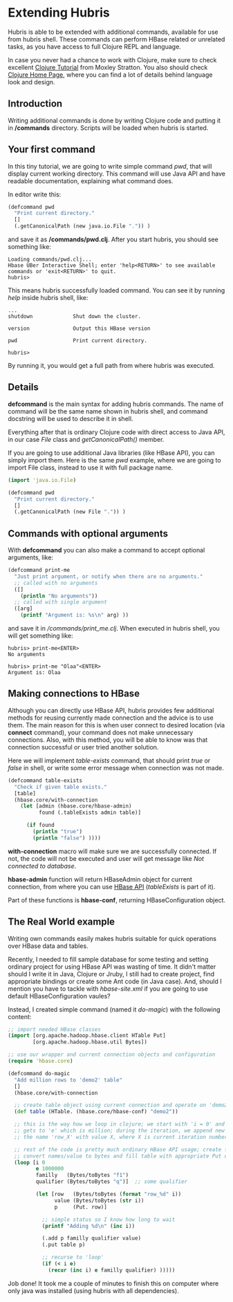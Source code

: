 # Extending Hubris

Hubris is able to be extended with additional commands, available for use from
hubris shell. These commands can perform HBase related or unrelated tasks, as you have
access to full Clojure REPL and language.

In case you never had a chance to work with Clojure, make sure to check excellent
[Clojure Tutorial](http://www.moxleystratton.com/article/clojure/for-non-lisp-programmers) from Moxley Stratton.
You also should check [Clojure Home Page](http://clojure.org), where you can find a lot of details behind language
look and design.

## Introduction

Writing additional commands is done by writing Clojure code and putting it in **<hubris-dir>/commands** directory. Scripts
will be loaded when hubris is started.

## Your first command

In this tiny tutorial, we are going to write simple command _pwd_, that will display current working directory. This command
will use Java API and have readable documentation, explaining what command does.

In editor write this:

```clojure
(defcommand pwd
  "Print current directory."
  []
  (.getCanonicalPath (new java.io.File ".")) )
```

and save it as **<hubris-dir>/commands/pwd.clj**. After you start hubris, you should see something like:

    Loading commands/pwd.clj...
    Hbase UBer Interactive Shell; enter 'help<RETURN>' to see available commands or 'exit<RETURN>' to quit.
    hubris> 

This means hubris successfully loaded command. You can see it by running _help_ inside hubris shell, like:

    ...
    shutdown             Shut down the cluster.

    version              Output this HBase version

    pwd                  Print current directory.

    hubris> 

By running it, you would get a full path from where hubris was executed.

## Details

**defcommand** is the main syntax for adding hubris commands. The name of command will be the same name shown in hubris
shell, and command docstring will be used to describe it in shell.

Everything after that is ordinary Clojure code with direct access to Java API, in our case _File_ class and _getCanonicalPath()_ member.

If you are going to use additional Java libraries (like HBase API), you can simply import them. Here is the same _pwd_ example, where 
we are going to import File class, instead to use it with full package name.

```clojure
(import 'java.io.File)

(defcommand pwd
  "Print current directory."
  []
  (.getCanonicalPath (new File ".")) )
```

## Commands with optional arguments

With **defcommand** you can also make a command to accept optional arguments, like:

```clojure
(defcommand print-me
  "Just print argument, or notify when there are no arguments."
  ;; called with no arguments
  ([]
    (println "No arguments"))
  ;; called with single argument
  ([arg]
    (printf "Argument is: %s\n" arg) ))
```

and save it in _<hubris-dir>/commands/print_me.clj_. When executed in hubris shell, you will get something like:

    hubris> print-me<ENTER>
    No arguments

    hubris> print-me "Olaa"<ENTER>
    Argument is: Olaa

## Making connections to HBase

Although you can directly use HBase API, hubris provides few additional methods for reusing currently made connection and
the advice is to use them. The main reason for this is when user connect to desired location (via **connect** command), your
command does not make unnecessary connections. Also, with this method, you will be able to know was that connection successful
or user tried another solution.

Here we will implement _table-exists_ command, that should print _true_ or _false_ in shell, or write some error message when
connection was not made.

```clojure
(defcommand table-exists
  "Check if given table exists."
  [table]
  (hbase.core/with-connection
    (let [admin (hbase.core/hbase-admin)
          found (.tableExists admin table)]

      (if found
        (println "true")
        (println "false") ))))
```

**with-connection** macro will make sure we are successfully connected. If not, the code will not be executed and user
will get message like _Not connected to database_.

**hbase-admin** function will return HBaseAdmin object for current connection, from where you can use 
[HBase API](http://hbase.apache.org/docs/current/api/overview-summary.html) (_tableExists_ is part of it).

Part of these functions is **hbase-conf**, returning HBaseConfiguration object.

## The Real World example

Writing own commands easily makes hubris suitable for quick operations over HBase data and tables.

Recently, I needed to fill sample database for some testing and setting ordinary project for using HBase API was
wasting of time. It didn't matter should I write it in Java, Clojure or Jruby, I still had to create project,
find appropriate bindings or create some Ant code (in Java case). And, should I mention you have to tackle with 
_hbase-site.xml_ if you are going to use default HBaseConfiguration vaules?

Instead, I created simple command (named it _do-magic_) with the following content:

```clojure
;; import needed HBase classes
(import [org.apache.hadoop.hbase.client HTable Put]
        [org.apache.hadoop.hbase.util Bytes])

;; use our wrapper and current connection objects and configuration
(require 'hbase.core)

(defcommand do-magic
  "Add million rows to 'demo2' table"
  []
  (hbase.core/with-connection

  ;; create table object using current connection and operate on 'demo2' table
  (def table (HTable. (hbase.core/hbase-conf) "demo2"))

  ;; this is the way how we loop in clojure; we start with 'i = 0' and ends when it
  ;; gets to 'e' which is million; during the iteration, we append new row with
  ;; the name 'row_X' with value X, where X is current iteration number

  ;; rest of the code is pretty much ordinary HBase API usage; create family, qualifier,
  ;; convert names/value to bytes and fill table with appropriate Put object
  (loop [i 0
         e 1000000
         familly   (Bytes/toBytes "f1")
         qualifier (Bytes/toBytes "q")]  ;; some qualifier

         (let [row   (Bytes/toBytes (format "row_%d" i))
               value (Bytes/toBytes (str i))
               p     (Put. row)]

           ;; simple status so I know how long to wait
           (printf "Adding %d\n" (inc i))

           (.add p familly qualifier value)
           (.put table p)

           ;; recurse to 'loop'
           (if (< i e)
             (recur (inc i) e familly qualifier) )))))
```

Job done! It took me a couple of minutes to finish this on computer where only java was installed (using hubris with all dependencies).

